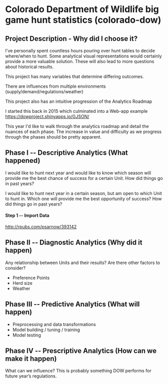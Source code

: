 # Colorado Department of Wildlife big game hunt statistics (colorado-dow)
## Project Description - Why did I choose it?
I've personally spent countless hours pouring over hunt tables to decide where/when to hunt. Some analytical visual representations would certainly provide a more valuable solution. These will also lead to more questions about historical results.

This project has many variables that determine differing outcomes.

There are influences from multiple environments (supply/demand/regulations/weather)

This project also has an intuitive progression of the Analytics Roadmap

I started this back in 2015 which culminated into a Web-app example
https://dowproject.shinyapps.io/GJSON/

This year I'd like to walk through the analytics roadmap and detail the nuances of each phase.  The increase in value and difficulty as we progress through the phases should be pretty apparent.

## Phase I -- Descriptive Analytics (What happened)
I would like to hunt next year and would like to know which season will provide me the best chance of success for a certain Unit.  How did things go in past years?

I would like to hunt next year in a certain season, but am open to which Unit to hunt in. Which one will provide me the best opportunity of success? How did things go in past years?
#### Step 1 -- Import Data
http://rpubs.com/psarnow/393142

## Phase II -- Diagnostic Analytics (Why did it happen)
Any relationship between Units and their results?
Are there other factors to consider?
* Preference Points
* Herd size
* Weather

## Phase III -- Predictive Analytics (What will happen)
* Preprocessing and data transformations
* Model building / tuning / training
* Model testing

## Phase IV -- Prescriptive Analytics (How can we make it happen)
What can we influence? This is probably something DOW performs for future year’s regulations.

